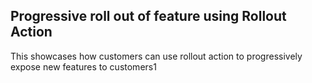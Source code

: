## Progressive roll out of feature using Rollout Action
This showcases how customers can use rollout action to progressively expose new features to customers1
